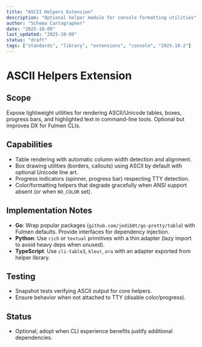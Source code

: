 ```yaml
---
title: "ASCII Helpers Extension"
description: "Optional helper module for console formatting utilities"
author: "Schema Cartographer"
date: "2025-10-09"
last_updated: "2025-10-09"
status: "draft"
tags: ["standards", "library", "extensions", "console", "2025.10.2"]
---
```


# ASCII Helpers Extension

## Scope

Expose lightweight utilities for rendering ASCII/Unicode tables, boxes, progress bars, and highlighted text in
command-line tools. Optional but improves DX for Fulmen CLIs.

## Capabilities

- Table rendering with automatic column width detection and alignment.
- Box drawing utilities (borders, callouts) using ASCII by default with optional Unicode line art.
- Progress indicators (spinner, progress bar) respecting TTY detection.
- Color/formatting helpers that degrade gracefully when ANSI support absent (or when `NO_COLOR` set).

## Implementation Notes

- **Go**: Wrap popular packages (`github.com/jedib0t/go-pretty/table`) with Fulmen defaults. Provide interfaces
  for dependency injection.
- **Python**: Use `rich` or `textual` primitives with a thin adapter (lazy import to avoid heavy deps when unused).
- **TypeScript**: Use `cli-table3`, `kleur`, `ora` with an adapter exported from helper library.

## Testing

- Snapshot tests verifying ASCII output for core helpers.
- Ensure behavior when not attached to TTY (disable color/progress).

## Status

- Optional; adopt when CLI experience benefits justify additional dependencies.
